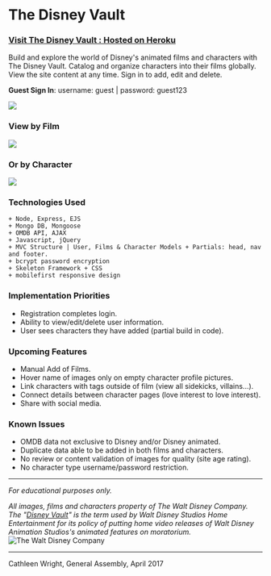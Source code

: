 # The Disney Vault

### [Visit The Disney Vault : Hosted on Heroku](https://thedisneyvault.herokuapp.com/)

Build and explore the world of Disney's animated films and characters with The Disney Vault.  Catalog and organize characters into their films globally.  View the site content at any time.  Sign in to add, edit and delete.

**Guest Sign In**:  username: guest | password: guest123

![](http://i.imgur.com/vxnAs2v.png)

### View by Film
![](http://i.imgur.com/aUTgaSl.png)

### Or by Character
![](http://i.imgur.com/oBYeJ32.png)

### Technologies Used

```
+ Node, Express, EJS
+ Mongo DB, Mongoose
+ OMDB API, AJAX
+ Javascript, jQuery
+ MVC Structure | User, Films & Character Models + Partials: head, nav and footer.
+ bcrypt password encryption
+ Skeleton Framework + CSS
+ mobilefirst responsive design
```

### Implementation Priorities
+ Registration completes login.
+ Ability to view/edit/delete user information.
+ User sees characters they have added (partial build in code).

### Upcoming Features
+ Manual Add of Films.
+ Hover name of images only on empty character profile pictures.
+ Link characters with tags outside of film (view all sidekicks, villains...).
+ Connect details between character pages (love interest to love interest).
+ Share with social media.

### Known Issues
+ OMDB data not exclusive to Disney and/or Disney animated.
+ Duplicate data able to be added in both films and characters.
+ No review or content validation of images for quality (site age rating).
+ No character type username/password restriction.

---

*For educational purposes only.*  

*All images, films and characters property of The Walt Disney Company.
The "[Disney Vault](https://en.wikipedia.org/wiki/Disney_Vault)" is the term used by Walt Disney Studios Home Entertainment for its policy of putting home video releases of Walt Disney Animation Studios's animated features on moratorium.*
![The Walt Disney Company](http://logos-download.com/wp-content/uploads/2016/06/The_Walt_Disney_company_logo.png)

---

Cathleen Wright, General Assembly, April 2017
